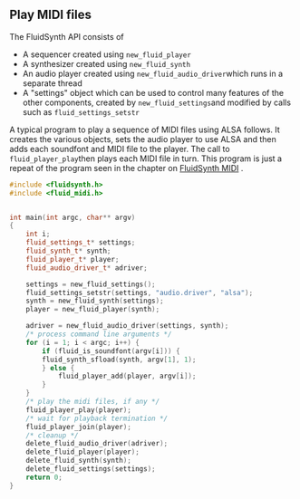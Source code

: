 
##  Play MIDI files 


The FluidSynth API consists of

+ A sequencer created using `new_fluid_player`
+ A synthesizer created using `new_fluid_synth`
+ An audio player created using `new_fluid_audio_driver`which runs in a separate thread
+ A "settings" object which can be used to control many features
of the other components, created by `new_fluid_settings`and modified by calls such as `fluid_settings_setstr`




A typical program to play a sequence of MIDI files using ALSA follows.
It creates the various objects, sets the audio player to use ALSA
and then adds each soundfont and MIDI file to the player.
The call to `fluid_player_play`then plays each MIDI file
in turn.
This program is just a repeat of the program seen in the chapter
on [FluidSynth MIDI](../../MIDI/FluidSynth/) .

```cpp
#include <fluidsynth.h>
#include <fluid_midi.h>


int main(int argc, char** argv)
{
    int i;
    fluid_settings_t* settings;
    fluid_synth_t* synth;
    fluid_player_t* player;
    fluid_audio_driver_t* adriver;

    settings = new_fluid_settings();
    fluid_settings_setstr(settings, "audio.driver", "alsa");
    synth = new_fluid_synth(settings);
    player = new_fluid_player(synth);

    adriver = new_fluid_audio_driver(settings, synth);
    /* process command line arguments */
    for (i = 1; i < argc; i++) {
        if (fluid_is_soundfont(argv[i])) {
	    fluid_synth_sfload(synth, argv[1], 1);
        } else {
            fluid_player_add(player, argv[i]);
        }
    }
    /* play the midi files, if any */
    fluid_player_play(player);
    /* wait for playback termination */
    fluid_player_join(player);
    /* cleanup */
    delete_fluid_audio_driver(adriver);
    delete_fluid_player(player);
    delete_fluid_synth(synth);
    delete_fluid_settings(settings);
    return 0;
}
```



